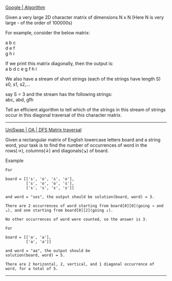 [Google | Algorithm](https://leetcode.com/discuss/interview-question/810747/Google-or-Algorithm)

Given a very large 2D character matrix of dimensions N x N (Here N is very large - of the order of 100000s)

For example, consider the below matrix:

a b c  
d e f  
g h i

If we print this matrix diagonally, then the output is:  
a b d c e g f h i

We also have a stream of short strings (each of the strings have length S)  
s0, s1, s2,...

say S = 3 and the stream has the following strings:  
abc, abd, gfh

Tell an efficient algorithm to tell which of the strings in this stream of strings occur in this diagonal traversal of this character matrix.

-----------

[UniSwap | OA | DFS Matrix traversal](https://leetcode.com/discuss/interview-question/3011356/UniSwap-or-OA-or-DFS-Matrix-traversal)

Given a rectangular matrix of English lowercase letters board and a string word, your task is to find the number of occurrences of word in the rows(→), columns(↓) and diagonals(↘) of board.

Example

```
For

board = [['s', 'o', 's', 'o'],
         ['s', 'o', 'o', 's'],
         ['s', 's', 's', 's']]

and word = "sos", the output should be solution(board, word) = 3.

There are 2 occurrences of word starting from board[0][0](going → and ↘), and one starting from board[0][2](going ↓).

No other occurrences of word were counted, so the answer is 3.

For

board = [['a', 'a'],
         ['a', 'a']]

and word = "aa", the output should be
solution(board, word) = 5.

There are 2 horizontal, 2, vertical, and 1 diagonal occurrence of word, for a total of 5.
```

-----

<!--stackedit_data:
eyJoaXN0b3J5IjpbLTE5Njk3NTk1MDEsLTEwNTc0NTYyNDVdfQ
==
-->